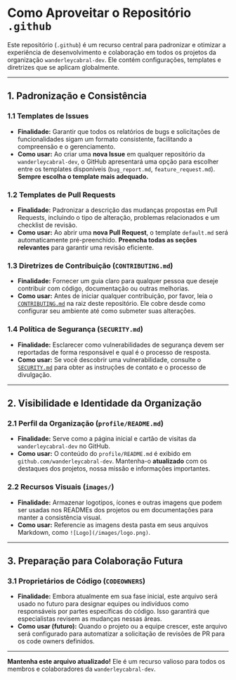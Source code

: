 # Como Aproveitar o Repositório `.github`

Este repositório (`.github`) é um recurso central para padronizar e otimizar a experiência de desenvolvimento e colaboração em todos os projetos da organização `wanderleycabral-dev`. Ele contém configurações, templates e diretrizes que se aplicam globalmente.

---

## 1. Padronização e Consistência

### 1.1 Templates de Issues

- **Finalidade:** Garantir que todos os relatórios de bugs e solicitações de funcionalidades sigam um formato consistente, facilitando a compreensão e o gerenciamento.
- **Como usar:** Ao criar uma **nova Issue** em qualquer repositório da `wanderleycabral-dev`, o GitHub apresentará uma opção para escolher entre os templates disponíveis (`bug_report.md`, `feature_request.md`). **Sempre escolha o template mais adequado.**

### 1.2 Templates de Pull Requests

- **Finalidade:** Padronizar a descrição das mudanças propostas em Pull Requests, incluindo o tipo de alteração, problemas relacionados e um checklist de revisão.
- **Como usar:** Ao abrir uma **nova Pull Request**, o template `default.md` será automaticamente pré-preenchido. **Preencha todas as seções relevantes** para garantir uma revisão eficiente.

### 1.3 Diretrizes de Contribuição (`CONTRIBUTING.md`)

- **Finalidade:** Fornecer um guia claro para qualquer pessoa que deseje contribuir com código, documentação ou outras melhorias.
- **Como usar:** Antes de iniciar qualquer contribuição, por favor, leia o [`CONTRIBUTING.md`](CONTRIBUTING.md) na raiz deste repositório. Ele cobre desde como configurar seu ambiente até como submeter suas alterações.

### 1.4 Política de Segurança (`SECURITY.md`)

- **Finalidade:** Esclarecer como vulnerabilidades de segurança devem ser reportadas de forma responsável e qual é o processo de resposta.
- **Como usar:** Se você descobrir uma vulnerabilidade, consulte o [`SECURITY.md`](SECURITY.md) para obter as instruções de contato e o processo de divulgação.

---

## 2. Visibilidade e Identidade da Organização

### 2.1 Perfil da Organização (`profile/README.md`)

- **Finalidade:** Serve como a página inicial e cartão de visitas da `wanderleycabral-dev` no GitHub.
- **Como usar:** O conteúdo do `profile/README.md` é exibido em `github.com/wanderleycabral-dev`. Mantenha-o **atualizado** com os destaques dos projetos, nossa missão e informações importantes.

### 2.2 Recursos Visuais (`images/`)

- **Finalidade:** Armazenar logotipos, ícones e outras imagens que podem ser usadas nos READMEs dos projetos ou em documentações para manter a consistência visual.
- **Como usar:** Referencie as imagens desta pasta em seus arquivos Markdown, como `![Logo](/images/logo.png)`.

---

## 3. Preparação para Colaboração Futura

### 3.1 Proprietários de Código (`CODEOWNERS`)

- **Finalidade:** Embora atualmente em sua fase inicial, este arquivo será usado no futuro para designar equipes ou indivíduos como responsáveis por partes específicas do código. Isso garantirá que especialistas revisem as mudanças nessas áreas.
- **Como usar (futuro):** Quando o projeto ou a equipe crescer, este arquivo será configurado para automatizar a solicitação de revisões de PR para os code owners definidos.

---

**Mantenha este arquivo atualizado!** Ele é um recurso valioso para todos os membros e colaboradores da `wanderleycabral-dev`.
